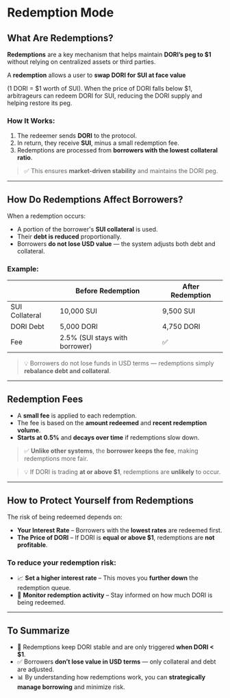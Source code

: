 # Redemption Mode

## What Are Redemptions?

**Redemptions** are a key mechanism that helps maintain **DORI’s peg to $1** without relying on centralized assets or third parties.

A **redemption** allows a user to **swap DORI for SUI at face value** 

(1 DORI = $1 worth of SUI). When the price of DORI falls below $1, arbitrageurs can redeem DORI for SUI, reducing the DORI supply and helping restore its peg.

### How It Works:

1. The redeemer sends **DORI** to the protocol.  
2. In return, they receive **SUI**, minus a small redemption fee.  
3. Redemptions are processed from **borrowers with the lowest collateral ratio**.  

> ✅ This ensures **market-driven stability** and maintains the DORI peg.

---

## How Do Redemptions Affect Borrowers?

When a redemption occurs:

- A portion of the borrower's **SUI collateral** is used.
- Their **debt is reduced** proportionally.
- Borrowers **do not lose USD value** — the system adjusts both debt and collateral.

### Example:

|                | Before Redemption      | After Redemption       |
|----------------|------------------------|-------------------------|
| SUI Collateral | 10,000 SUI             | 9,500 SUI               |
| DORI Debt      | 5,000 DORI             | 4,750 DORI              |
| Fee            | 2.5% (SUI stays with borrower) | ✅ |

> 💡 Borrowers do not lose funds in USD terms — redemptions simply **rebalance debt and collateral**.

---

## Redemption Fees

- A **small fee** is applied to each redemption.
- The fee is based on the **amount redeemed** and **recent redemption volume**.
- **Starts at 0.5%** and **decays over time** if redemptions slow down.

> ✅ **Unlike other systems**, the **borrower keeps the fee**, making redemptions more fair.

> 💡 If DORI is trading **at or above $1**, redemptions are **unlikely** to occur.

---

## How to Protect Yourself from Redemptions

The risk of being redeemed depends on:

- **Your Interest Rate** – Borrowers with the **lowest rates** are redeemed first.
- **The Price of DORI** – If DORI is **equal or above $1**, redemptions are **not profitable**.

### To reduce your redemption risk:

- 📈 **Set a higher interest rate** – This moves you **further down** the redemption queue.
- 🧠 **Monitor redemption activity** – Stay informed on how much DORI is being redeemed.

---

## To Summarize

- 🔄 Redemptions keep DORI stable and are only triggered **when DORI < $1**.
- ✅ Borrowers **don’t lose value in USD terms** — only collateral and debt are adjusted.
- 📊 By understanding how redemptions work, you can **strategically manage borrowing** and minimize risk.
